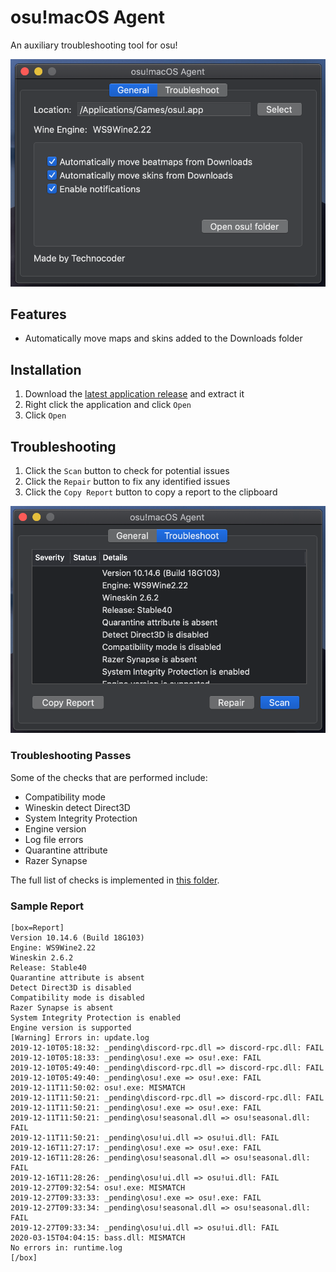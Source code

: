 # osu!macOS Agent
An auxiliary troubleshooting tool for osu!

![](images/general.png)

## Features
- Automatically move maps and skins added to the Downloads folder

## Installation
1. Download the [latest application release](https://github.com/Techno-coder/osu-macOS-Agent/releases) and extract it
2. Right click the application and click `Open`
3. Click `Open`

## Troubleshooting
1. Click the `Scan` button to check for potential issues
2. Click the `Repair` button to fix any identified issues
3. Click the `Copy Report` button to copy a report to the clipboard

![](images/troubleshoot.png)

### Troubleshooting Passes
Some of the checks that are performed include:
- Compatibility mode
- Wineskin detect Direct3D
- System Integrity Protection
- Engine version
- Log file errors
- Quarantine attribute
- Razer Synapse

The full list of checks is implemented in [this folder](https://github.com/Techno-coder/osu-macOS-Agent/tree/master/osu.macOS.Agent/Passes).

### Sample Report
```
[box=Report]
Version 10.14.6 (Build 18G103)
Engine: WS9Wine2.22
Wineskin 2.6.2
Release: Stable40
Quarantine attribute is absent
Detect Direct3D is disabled
Compatibility mode is disabled
Razer Synapse is absent
System Integrity Protection is enabled
Engine version is supported
[Warning] Errors in: update.log
2019-12-10T05:18:32: _pending\discord-rpc.dll => discord-rpc.dll: FAIL
2019-12-10T05:18:33: _pending\osu!.exe => osu!.exe: FAIL
2019-12-10T05:49:40: _pending\discord-rpc.dll => discord-rpc.dll: FAIL
2019-12-10T05:49:40: _pending\osu!.exe => osu!.exe: FAIL
2019-12-11T11:50:02: osu!.exe: MISMATCH
2019-12-11T11:50:21: _pending\discord-rpc.dll => discord-rpc.dll: FAIL
2019-12-11T11:50:21: _pending\osu!.exe => osu!.exe: FAIL
2019-12-11T11:50:21: _pending\osu!seasonal.dll => osu!seasonal.dll: FAIL
2019-12-11T11:50:21: _pending\osu!ui.dll => osu!ui.dll: FAIL
2019-12-16T11:27:17: _pending\osu!.exe => osu!.exe: FAIL
2019-12-16T11:28:26: _pending\osu!seasonal.dll => osu!seasonal.dll: FAIL
2019-12-16T11:28:26: _pending\osu!ui.dll => osu!ui.dll: FAIL
2019-12-27T09:32:54: osu!.exe: MISMATCH
2019-12-27T09:33:33: _pending\osu!.exe => osu!.exe: FAIL
2019-12-27T09:33:34: _pending\osu!seasonal.dll => osu!seasonal.dll: FAIL
2019-12-27T09:33:34: _pending\osu!ui.dll => osu!ui.dll: FAIL
2020-03-15T04:04:15: bass.dll: MISMATCH
No errors in: runtime.log
[/box]
```


